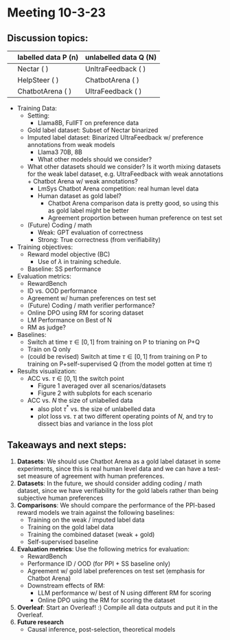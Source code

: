 # Meeting 10-3-23

## Discussion topics: 

|  | labelled data P (n) | unlabelled data Q (N) | 
|----|----|---|
|  | Nectar ( ) | UnltraFeedback ( )  | 
|  | HelpSteer ( ) | ChatbotArena ( )  | 
|  | ChatbotArena ( ) | UltraFeedback ( ) | 

- Training Data: 
    - Setting: 
        - Llama8B, FullFT on preference data
    - Gold label dataset: Subset of Nectar binarized
    - Imputed label dataset: Binarized UltraFeedback w/ preference annotations from weak models
        - Llama3 70B, 8B
        - What other models should we consider?
    - What other datasets should we consider? Is it worth mixing datasets for the weak label dataset, e.g. UltraFeedback with weak annotations + Chatbot Arena w/ weak annotations?
        - LmSys Chatbot Arena competition: real human level data
        - Human dataset as gold label?
            - Chatbot Arena comparison data is pretty good, so using this as gold label might be better
            - Agreement proportion between human preference on test set
    - (Future) Coding / math
        - Weak: GPT evaluation of correctness
        - Strong: True correctness (from verifiability)
- Training objectives:
    - Reward model objective (BC)
        - Use of $\lambda$ in training schedule.
    - Baseline: SS performance
- Evaluation metrics:
    - RewardBench
    - ID vs. OOD performance
    - Agreement w/ human preferences on test set
    - (Future) Coding / math verifier performance?
    - Online DPO using RM for scoring dataset
    - LM Performance on Best of N
    - RM as judge?
- Baselines:
    - Switch at time $\tau\in[0,1]$ from training on P to trianing on P+Q
    - Train on Q only
    - (could be revised) Switch at time $\tau\in[0,1]$ from training on P to training on P+self-supervised Q (from the model gotten at time $\tau$)
- Results visualization:
    - ACC vs. $\tau\in[0,1]$ the switch point
        - Figure 1 averaged over all scenarios/datasets
        - Figure 2 with subplots for each scenario
    - ACC vs. $N$ the size of unlabelled data
        - also plot $\tau^*$ vs. the size of unlabelled data
        - plot loss vs. $\tau$ at two different operating points of $N$, and try to dissect bias and variance in the loss plot       

## Takeaways and next steps:
1. **Datasets**: We should use Chatbot Arena as a gold label dataset in some experiments, since this is real human level data and we can have a test-set measure of agreement with human preferences. 
2. **Datasets**: In the future, we should consider adding coding / math dataset, since we have verifiability for the gold labels rather than being subjective human preferences
3. **Comparisons**: We should compare the performance of the PPI-based reward models we train against the following baselines:
    - Training on the weak / imputed label data 
    - Training on the gold label data
    - Training the combined dataset (weak + gold)
    - Self-supervised baseline
4. **Evaluation metrics**: Use the following metrics for evaluation:
    - RewardBench
    - Performance ID / OOD (for PPI + SS baseline only)
    - Agreement w/ gold label preferences on test set (emphasis for Chatbot Arena)
    - Downstream effects of RM:
        - LLM performance w/ best of N using different RM for scoring
        - Online DPO using the RM for scoring the dataset
5. **Overleaf**: Start an Overleaf! :) Compile all data outputs and put it in the Overleaf.
6. **Future research**
    - Causal inference, post-selection, theoretical models  

